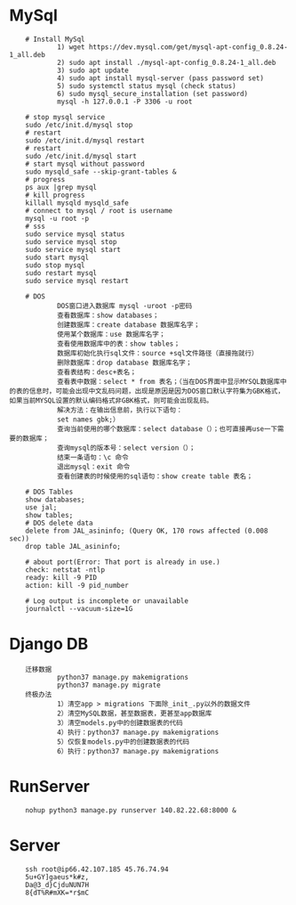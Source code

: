 # MySql
        # Install MySql
                1) wget https://dev.mysql.com/get/mysql-apt-config_0.8.24-1_all.deb
                2) sudo apt install ./mysql-apt-config_0.8.24-1_all.deb
                3) sudo apt update
                4) sudo apt install mysql-server (pass password set)
                5) sudo systemctl status mysql (check status)
                6) sudo mysql_secure_installation (set password)
                mysql -h 127.0.0.1 -P 3306 -u root

        # stop mysql service
        sudo /etc/init.d/mysql stop 
        # restart
        sudo /etc/init.d/mysql restart
        # restart
        sudo /etc/init.d/mysql start
        # start mysql without password
        sudo mysqld_safe --skip-grant-tables & 
        # progress
        ps aux |grep mysql
        # kill progress
        killall mysqld mysqld_safe
        # connect to mysql / root is username
        mysql -u root -p 
        # sss
        sudo service mysql status
        sudo service mysql stop
        sudo service mysql start
        sudo start mysql
        sudo stop mysql
        sudo restart mysql
        sudo service mysql restart

        # DOS
                DOS窗口进入数据库 mysql -uroot -p密码
                查看数据库：show databases；
                创建数据库：create database 数据库名字；
                使用某个数据库：use 数据库名字；
                查看使用数据库中的表：show tables；
                数据库初始化执行sql文件：source +sql文件路径（直接拖就行）
                删除数据库：drop database 数据库名字；
                查看表结构：desc+表名；
                查看表中数据：select * from 表名；（当在DOS界面中显示MYSQL数据库中的表的信息时，可能会出现中文乱码问题，出现是原因是因为DOS窗口默认字符集为GBK格式，如果当前MYSQL设置的默认编码格式非GBK格式，则可能会出现乱码。
                解决方法：在输出信息前，执行以下语句：
                set names gbk;）
                查询当前使用的哪个数据库：select database（）；也可直接再use一下需要的数据库；
                查询mysql的版本号：select version（）；
                结束一条语句：\c 命令
                退出mysql：exit 命令
                查看创建表的时候使用的sql语句：show create table 表名；

        # DOS Tables
        show databases;
        use jal;
        show tables;
        # DOS delete data
        delete from JAL_asininfo; (Query OK, 170 rows affected (0.008 sec))
        drop table JAL_asininfo;

        # about port(Error: That port is already in use.)
        check: netstat -ntlp
        ready: kill -9 PID
        action: kill -9 pid_number

        # Log output is incomplete or unavailable
        journalctl --vacuum-size=1G

# Django DB
        迁移数据
                python37 manage.py makemigrations
                python37 manage.py migrate
        终极办法
                1）清空app > migrations 下面除_init_.py以外的数据文件
                2）清空MySQL数据，甚至数据表，更甚至app数据库
                3）清空models.py中的创建数据表的代码
                4）执行：python37 manage.py makemigrations
                5）仅恢复models.py中的创建数据表的代码
                6）执行：python37 manage.py makemigrations

# RunServer
        nohup python3 manage.py runserver 140.82.22.68:8000 &

# Server
        ssh root@ip66.42.107.185 45.76.74.94
        5u+GY]gaeus*k#z,
        Da@3_d}CjduNUN7H
        8{dT%R#mXK=*r$mC
